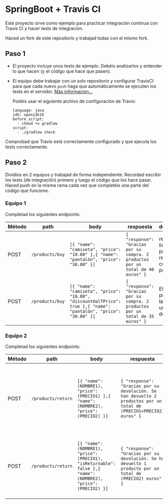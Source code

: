 # SpringBoot + Travis CI 

Este proyecto sirve como ejemplo para practicar integración continua con Travis CI y hacer tests de integración.

Haced un fork de este repositorio y trabajad todas con el mismo fork.


## Paso 1

- El proyecto incluye unos tests de ejemplo. Debéis analizarlos y entender lo que hacen (y el código que hace que pasen).
- El equipo debe trabajar con un solo repositorio y configurar TravisCI para que cada nuevo
 `push` haga que automáticamente se ejecuten los tests en el servidor. [Más información...](https://docs.travis-ci.com/user/tutorial/)

  Podéis usar el siguiente archivo de configuración de Travis:
    
  ```
  language: java
  jdk: openjdk16
  before_script:
    - chmod +x gradlew
  script:
    - ./gradlew check
  ```
  
Comprobad que Travis está correctamente configurado y que ejecuta los tests correctamente.
  
## Paso 2

Dividíos en 2 equipos y trabajad de forma independiente. Recordad escribir los tests (de integración) primero y luego el código que los hace pasar. Haced push en la misma rama cada vez que completéis una parte del código que funcione.


### Equipo 1

Completad los siguientes endpoints:

| Método | path | body | respuesta | descripción |
|--------|------|------|-------------|-------------|
| POST   | `/products/buy` | `[{ "name": "camiseta", "price": "10.00" },{ "name": "pantalón", "price": "30.00" }]` | `{ "response": "Gracias por su compra. 2 productos por un total de 40 euros" }` | recibe una lista de productos y responde con el precio total  |
| POST   | `/products/buy` | `[{ "name": "camiseta", "price": "10.00", "discountHalfPrice": true },{ "name": "pantalón", "price": "30.00" }]` | `{ "response": "Gracias por su compra. 2 productos por un total de 35 euros" }` | El primer producto de la lista tiene un 50% de descuento |   


### Equipo 2

Completad los siguientes endpoints:

| Método | path | body | respuesta | descripción |
|--------|------|------|-------------|-------------|
| POST   | `/products/return` | `[{ "name": (NOMBRE1), "price": (PRECIO1) },{ "name": (NOMBRE2), "price": (PRECIO2) }]` | `{ "response": "Gracias por su devolución. Se han devuelto 2 productos por un total de (PRECIO1+PRECIO2) euros" }` | recibe una lista de productos que queremos devolver y responde con el precio total que nos ingresarán |
| POST   | `/products/return` | `[{ "name": (NOMBRE1), "price": (PRECIO1), "isReturnable": false },{ "name": (NOMBRE2), "price": (PRECIO2) }]` | `{ "response": "Gracias por su devolución. Se ha devuelto 1 producto por un total de (PRECIO2) euros" }` | El primer producto de la lista no se puede devolver, por lo que sólo nos devolverán el coste del segundo |   



  
